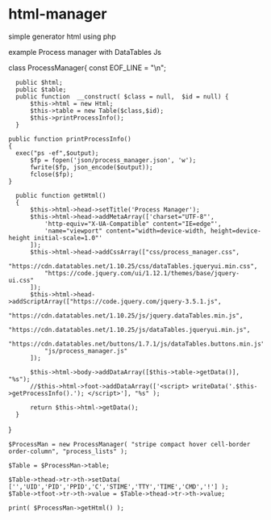 # html-manager
simple generator html using php

example Process manager with DataTables Js

  class ProcessManager{
      const EOF_LINE = "\n";

      public $html;
      public $table;
      public function  __construct( $class = null,  $id = null) {
          $this->html = new Html;
          $this->table = new Table($class,$id);
          $this->printProcessInfo();
      }

    public function printProcessInfo()
    {
      exec("ps -ef",$output);
          $fp = fopen('json/process_manager.json', 'w');
          fwrite($fp, json_encode($output));
          fclose($fp);
    }

      public function getHtml()
      {
          $this->html->head->setTitle('Process Manager');
          $this->html->head->addMetaArray(['charset="UTF-8"',
              'http-equiv="X-UA-Compatible" content="IE=edge"',
              'name="viewport" content="width=device-width, height=device-height initial-scale=1.0"'
          ]);
          $this->html->head->addCssArray(["css/process_manager.css",
              "https://cdn.datatables.net/1.10.25/css/dataTables.jqueryui.min.css",
              "https://code.jquery.com/ui/1.12.1/themes/base/jquery-ui.css"
          ]);
          $this->html->head->addScriptArray(["https://code.jquery.com/jquery-3.5.1.js",
              "https://cdn.datatables.net/1.10.25/js/jquery.dataTables.min.js",
              "https://cdn.datatables.net/1.10.25/js/dataTables.jqueryui.min.js",
              "https://cdn.datatables.net/buttons/1.7.1/js/dataTables.buttons.min.js",
              "js/process_manager.js"
          ]);

          $this->html->body->addDataArray([$this->table->getData()], "%s");
          //$this->html->foot->addDataArray(['<script> writeData('.$this->getProcessInfo().'); </script>'], "%s" );

          return $this->html->getData();
      }
  }


    $ProcessMan = new ProcessManager( "stripe compact hover cell-border order-column", "process_lists" );

    $Table = $ProcessMan->table;

    $Table->thead->tr->th->setData( ['','UID','PID','PPID','C','STIME','TTY','TIME','CMD','!'] );
    $Table->tfoot->tr->th->value = $Table->thead->tr->th->value;

    print( $ProcessMan->getHtml() );
